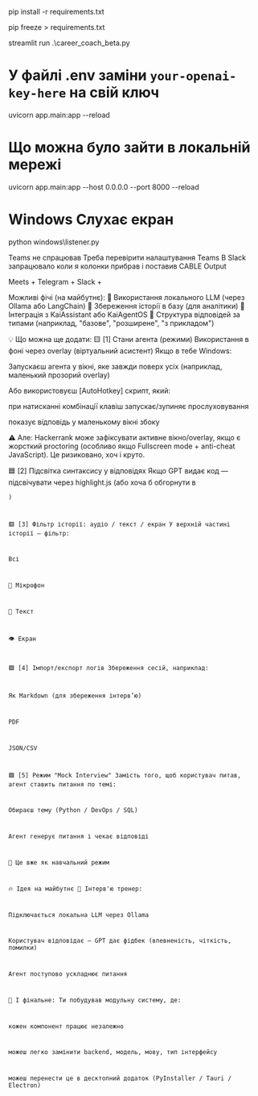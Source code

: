 pip install -r requirements.txt

pip freeze > requirements.txt

streamlit run .\career_coach_beta.py

# У файлі .env заміни `your-openai-key-here` на свій ключ

uvicorn app.main:app --reload

# Що можна було зайти в локальній мережі

uvicorn app.main:app --host 0.0.0.0 --port 8000 --reload

# Windows Слухає екран
 python windows\listener.py

Teams не спрацював
Треба перевірити налаштування  Teams
В Slack запрацювало коли я колонки прибрав і поставив CABLE Output

Meets +
Telegram +
Slack +

 Можливі фічі (на майбутнє):
🧠 Використання локального LLM (через Ollama або LangChain)
🔁 Збереження історії в базу (для аналітики)
🔌 Інтеграція з KaiAssistant або KaiAgentOS
🧵 Структура відповідей за типами (наприклад, "базове", "розширене", "з прикладом")

💡 Що можна ще додати:
🟨 [1] Стани агента (режими)
Використання в фоні через overlay (віртуальний асистент)
Якщо в тебе Windows:

Запускаєш агента у вікні, яке завжди поверх усіх (наприклад, маленький прозорий overlay)

Або використовуєш [AutoHotkey] скрипт, який:

при натисканні комбінації клавіш запускає/зупиняє прослуховування

показує відповідь у маленькому вікні збоку

⚠️ Але: Hackerrank може зафіксувати активне вікно/overlay, якщо є жорсткий proctoring (особливо якщо Fullscreen mode + anti-cheat JavaScript). Це ризиковано, хоч і круто.


🟦 [2] Підсвітка синтаксису у відповідях
Якщо GPT видає код — підсвічувати через highlight.js
(або хоча б обгорнути в <pre><code>)

🟥 [3] Фільтр історії: аудіо / текст / екран
У верхній частині історії — фільтр:

Всі

🎤 Мікрофон

📝 Текст

👁 Екран

🟩 [4] Імпорт/експорт логів
Збереження сесій, наприклад:

Як Markdown (для збереження інтерв’ю)

PDF

JSON/CSV

🟪 [5] Режим "Mock Interview"
Замість того, щоб користувач питав, агент ставить питання по темі:

Обираєш тему (Python / DevOps / SQL)

Агент генерує питання і чекає відповіді

📌 Це вже як навчальний режим

🔥 Ідея на майбутнє
🤖 Інтерв'ю тренер:

Підключається локальна LLM через Ollama

Користувач відповідає — GPT дає фідбек (впевненість, чіткість, помилки)

Агент поступово ускладнює питання

🎯 І фінальне:
Ти побудував модульну систему, де:

кожен компонент працює незалежно

можеш легко замінити backend, модель, мову, тип інтерфейсу

можеш перенести це в десктопний додаток (PyInstaller / Tauri / Electron)